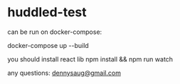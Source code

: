 # huddled-test

can be run on docker-compose:

docker-compose up --build

you should install react lib
npm install && npm run watch

any questions: dennysaug@gmail.com
